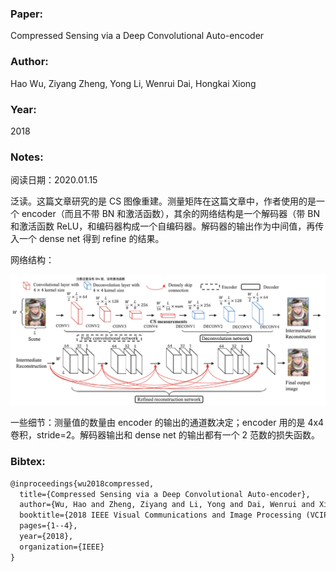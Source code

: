 ### Paper:

Compressed Sensing via a Deep Convolutional Auto-encoder

### Author:

Hao Wu, Ziyang Zheng, Yong Li, Wenrui Dai, Hongkai Xiong

### Year:

2018

### Notes:

阅读日期：2020.01.15

泛读。这篇文章研究的是 CS 图像重建。测量矩阵在这篇文章中，作者使用的是一个 encoder（而且不带 BN 和激活函数），其余的网络结构是一个解码器（带 BN 和激活函数 ReLU，和编码器构成一个自编码器。解码器的输出作为中间值，再传入一个 dense net 得到 refine 的结果。

网络结构：

![](https://raw.githubusercontent.com/Theodore-PKU/pictures/master/%E6%88%AA%E5%B1%8F2020-01-15%E4%B8%8B%E5%8D%888.59.24.png)

一些细节：测量值的数量由 encoder 的输出的通道数决定；encoder 用的是 4x4 卷积，stride=2。解码器输出和 dense net 的输出都有一个 2 范数的损失函数。

### Bibtex:

```latex
@inproceedings{wu2018compressed,
  title={Compressed Sensing via a Deep Convolutional Auto-encoder},
  author={Wu, Hao and Zheng, Ziyang and Li, Yong and Dai, Wenrui and Xiong, Hongkai},
  booktitle={2018 IEEE Visual Communications and Image Processing (VCIP)},
  pages={1--4},
  year={2018},
  organization={IEEE}
}
```

